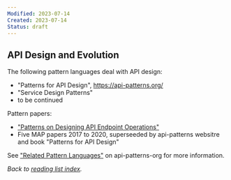 ```yaml
---
Modified: 2023-07-14
Created: 2023-07-14
Status: draft
--- 
```


<!-- *Reading List #1* -->

## API Design and Evolution

The following pattern languages deal with API design: 

* "Patterns for API Design", <https://api-patterns.org/>
* "Service Design Patterns"
* to be continued

Pattern papers: 

* ["Patterns on Designing API Endpoint Operations"](https://hillside.net/plop/2021/submission/shepherd.cgi?token=57ba5afdd4ecdbccb0dd937b8148548b654c2995&action=download&label=1631285024_18) <!-- Hillside link returns error message -->
* Five MAP papers 2017 to 2020, superseeded by api-patterns websitre and book "Patterns for API Design"

See ["Related Pattern Languages"](https://api-patterns.org/relatedPatternLanguages) on api-patterns-org for more information.

*Back to [reading list index](../index.html).*